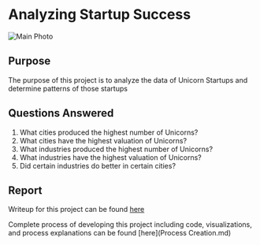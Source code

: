 # Analyzing Startup Success

![Main Photo]()

## Purpose

The purpose of this project is to analyze the data of Unicorn Startups and determine patterns of those startups

## Questions Answered

1.	What cities produced the highest number of Unicorns?
2.	What cities have the highest valuation of Unicorns?
3.	What industries produced the highest number of Unicorns?
4.	What industries have the highest valuation of Unicorns?
5.	Did certain industries do better in certain cities?

## Report

Writeup for this project can be found [here](https://nicholaslukas.com/startup-success)

Complete process of developing this project including code, visualizations, and process explanations can be found [here](Process Creation.md)
 
